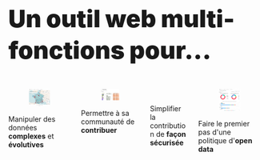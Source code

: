 <h1
  class="has-text-centered mt-6 mb-6 pt-6"
  style="font-weight: 900; line-height: 1.3; font-size: 3rem;">
  Un outil web multi-fonctions pour...
</h1>

<div class="content">

  <div class="columns is-mobile mb-6 pb-6 px-3 is-multiline">
    <div class="column is-half-tablet is-one-quarter-desktop">
      <div
        class="card"
        style="box-shadow: -5px 5px 5px #D7D7D7 ;
          height: 100%;
          display: flex;
          flex-direction: column;">
        <div class="card-image">
          <figure class="image mx-0">
            <img
              class=""
              src="https://raw.githubusercontent.com/multi-coop/datami-website-content/main/images/screenshots/clients/map-odf-02.png"
              alt="MAP ODF COMPLEX"/>
          </figure>
        </div>
        <div class="card-content">
          <div class="content is-size-4">
            Manipuler des données <b>complexes</b> et <b>évolutives</b>
          </div>
        </div>
      </div>
    </div>
    <div class="column is-half-tablet is-one-quarter-desktop">
      <div
        class="card"
        style="box-shadow: -5px 5px 5px #D7D7D7 ;
          height: 100%;
          display: flex;
          flex-direction: column;">
        <div class="card-image">
          <figure class="image mx-0">
            <img
              class=""
              src="https://raw.githubusercontent.com/multi-coop/datami-website-content/main/images/screenshots/clients/zoom-table-01.png"
              alt="MULTIFILES WIDGET"/>
          </figure>
        </div>
        <div class="card-content">
          <div class="content is-size-4">
            Permettre à sa communauté de <b>contribuer</b>
          </div>
        </div>
      </div>
    </div>
    <div class="column is-half-mobile is-one-quarter-tablet">
      <div
        class="card"
        style="box-shadow: -5px 5px 5px #D7D7D7 ;
          height: 100%;
          display: flex;
          flex-direction: column;">
        <div class="card-image">
          <figure class="image mx-0">
            <img
              class=""
              src="https://raw.githubusercontent.com/multi-coop/datami-website-content/main/images/screenshots/clients/contribute-01.png"
              alt="MULTIFILES WIDGET"/>
          </figure>
        </div>
        <div class="card-content">
          <div class="content is-size-4">
            Simplifier la contribution de 
            <b>façon sécurisée</b>
          </div>
        </div>
      </div>
    </div>
    <div class="column is-half-mobile is-one-quarter-tablet">
      <div
        class="card"
        style="box-shadow: -5px 5px 5px #D7D7D7 ;
          height: 100%;
          display: flex;
          flex-direction: column;">
        <div class="card-image">
          <figure class="image mx-0">
            <img
              class=""
              src="https://raw.githubusercontent.com/multi-coop/datami-website-content/main/images/screenshots/clients/dataviz-odf-01.png"
              alt="MULTIFILES WIDGET"/>
          </figure>
        </div>
        <div class="card-content">
          <div class="content is-size-4">
            Faire le premier pas d'une politique d'<b>open data</b>
          </div>
        </div>
      </div>
    </div>
  </div>

</div>
